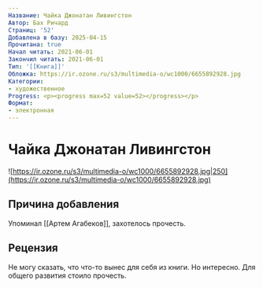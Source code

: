 ```yaml
---
Название: Чайка Джонатан Ливингстон
Автор: Бах Ричард
Страниц: '52'
Добавлена в базу: 2025-04-15
Прочитана: true
Начал читать: 2021-06-01
Закончил читать: 2021-06-01
Тип: '[[Книга]]'
Обложка: https://ir.ozone.ru/s3/multimedia-o/wc1000/6655892928.jpg
Категории:
- художественное
Progress: <p><progress max=52 value=52></progress></p>
Формат:
- электронная
---
```

# Чайка Джонатан Ливингстон

![https://ir.ozone.ru/s3/multimedia-o/wc1000/6655892928.jpg|250](https://ir.ozone.ru/s3/multimedia-o/wc1000/6655892928.jpg)

## Причина добавления

Упоминал [[Артем Агабеков]], захотелось прочесть.
## Рецензия

Не могу сказать, что что-то вынес для себя из книги. Но интересно. Для общего развития стоило прочесть.